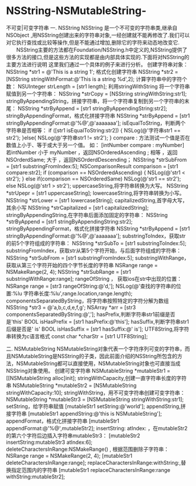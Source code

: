 # NSString-NSMutableString-
 不可变|可变字符串
一. NSString
NSString 是一个不可变的字符串类,继承自 NSObject ,用NSString创建出来的字符串对象,一经创建就不能再修改了.我们可以对它执行查找或比较等操作,但是不能通过增加,删除它的字符来动态地改变它.
　　NSString主要的方法都在Foundation/NSString.h中定义的,NSString提供了很多方法的接口,但是这些方法的实现都是由内部具体实现的.下面将对NSString的主要方法进行说明
这里我们通过一个具体的例子来进行分析。
创建字符串对象：
NSString *str1 = @'This is a string 1';
格式化创建字符串
NSString *str2 = [NSString stringWithFormat:@'This is a string %d',2];
计算字符串中的字符个数：
NSUInteger strLength = [str1 length];
利用stringWithString 将一个字符串赋值到另一个字符串：
NSString *strCopy = [NSString stringWithString:str1];
stringByAppendingString，拼接字符串，将一个字符串复制到另一个字符串的末尾：
NSString *strByAppend = [str1 stringByAppendingString:str2];
stringByAppendingFormat，格式化拼接字符串
NSString *strByAppend = [str1 stringByAppendingFormat:@'%@',@'aaaaaaa'];
isEqualToString，判断两个字符串是否相等：
if ([str1 isEqualToString:str2]) {
NSLog(@'字符串str1 == str2');
}else{
NSLog(@'字符串str1 != str2');
}
compare : 方法测试一个值是否在数值上小于、等于或大于另一个值。
如： [intNumber compare : myNumber]
若intNumber 小于 myNumber ，返回NSOrderedAscending ;
相等 ，返回NSOrderdSame;
大于 ，返回NSOrderdDescending；
NSString *strSubFrom = [str1 substringFromIndex:5];
NSComparisonResult comparison = [str1 compare:str2];
if (comparison == NSOrderedAscending) {
NSLog(@'str1 < str2');
}
else if(comparison == NSOrderedSame)
NSLog(@'str1 == str2');
else
NSLog(@'str1 > str2');
uppercaseString,将字符串转换为大写。
NSString *strUpepr = [str1 uppercaseString];
lowercaseString,将字符串转换为小写。
NSString *strLower = [str1 lowercaseString];
capitalizedString,首字母大写，其余小写
NSString *strCapitalized = [str1 capitalizedString];
stringByAppendingString,在字符串后面添加固定的字符串：
NSString *strByAppend = [str1 stringByAppendingString:str2];
stringByAppendingFormat，格式化拼接字符串
NSString *strByAppend = [str1 stringByAppendingFormat:@'%@',@'aaaaaaa'];
substringToIndex，获取str的前5个字符组成的字符串：
NSString *strSubTo = [str1 substringToIndex:5];
substringFromIndex，获取str从第5个字符开始，与后面字符组成的字符串：
NSString *strSubFrom = [str1 substringFromIndex:5];
substringWithRange，获取从第三个字符开始的四个字节长度的字符串
NSRange range = NSMakeRange(2, 4);
NSString *strSubRange = [str1 substringWithRange:range];
rangeOfString ， 获取ios在str中出现的位置：
NSRange range = [str3 rangeOfString:@'d,'];
NSLog(@'查找的字符串的位置:%lu 字符串长度:%lu',range.location,range.length);
componentsSeparatedByString，将字符串按照特定的字符分解为数组
NSString *str3 = @'a,b,c,d,e,f,g';
NSArray *arr = [str3 componentsSeparatedByString:@','];
hasPrefix,判断字符串str1前缀是否是'this'
BOOL isHasPrefix = [str1 hasPrefix:@'this'];
hasSuffix,判断字符串str1后缀是否是' is'
BOOL isHasSuffix = [str1 hasSuffix:@' is'];
UTF8String,将字符串转换为c语言格式
const char *charStr = [str1 UTF8String];


二. NSMutableString
NSMutableString对象代表一个字符序列可变的字符串，而且NSMutableString是NSString的子类，因此前面介绍的NSString所包含的方法，NSMutableString都可以直接使用，NSMutableString对象也可直接当成NSString对象使用。
创建可变字符串
NSMutableString *mutableStr1 = [[NSMutableString alloc]init];
stringWithCapacity,创建一直字符串长度的字符串
NSMutableString *mutableStr2 = [NSMutableString stringWithCapacity:10];
stringWithString，用不可变字符串创建可变字符串：
NSMutableString *mutableStr3 = [NSMutableString stringWithString:str1];
setString，给字符串赋值
[mutableStr1 setString:@'world'];
appendString,拼接字符串
[mutableStr1 appendString:@'this is NSMutableString'];
appendFormat，格式化拼接字符串
[mutableStr1 appendFormat:@'%@',mutableStr2];
insertString: atIndex: ，在mutableStr2 的第六个字符后边插入字符串mutableStr3：
[mutableStr2 insertString:mutableStr3 atIndex:6];
deleteCharactersInRange:NSMakeRange() , 根据范围删除子字符串：
NSRange range = NSMakeRange(2, 4);
[mutableStr1 deleteCharactersInRange:range];
replaceCharactersInRange:withString:,替换指定范围内的字符串
[mutableStr1 replaceCharactersInRange:range withString:mutableStr2];
